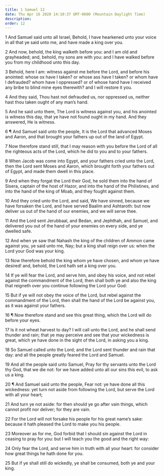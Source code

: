 ```yaml
---
title: 1 Samuel 12
date: Thu Apr 16 2020 14:10:37 GMT-0600 (Mountain Daylight Time)
description: 
order: 12
---
```


<p>
  1 And Samuel said unto all Israel, Behold, I have hearkened unto your voice in
  all that ye said unto me, and have made a king over you.
</p>
<p>
  2 And now, behold, the king walketh before you: and I am old and grayheaded;
  and, behold, my sons are with you: and I have walked before you from my
  childhood unto this day.
</p>
<p>
  3 Behold, here I am: witness against me before the Lord, and before his
  anointed: whose ox have I taken? or whose ass have I taken? or whom have I
  defrauded? whom have I oppressed? or of whose hand have I received any bribe
  to blind mine eyes therewith? and I will restore it you.
</p>
<p>
  4 And they said, Thou hast not defrauded us, nor oppressed us, neither hast
  thou taken ought of any man&#x2019;s hand.
</p>
<p>
  5 And he said unto them, The Lord is witness against you, and his anointed is
  witness this day, that ye have not found ought in my hand. And they answered,
  He is witness.
</p>
<p>
  6 &#xB6; And Samuel said unto the people, It is the Lord that advanced Moses
  and Aaron, and that brought your fathers up out of the land of Egypt.
</p>
<p>
  7 Now therefore stand still, that I may reason with you before the Lord of all
  the righteous acts of the Lord, which he did to you and to your fathers.
</p>
<p>
  8 When Jacob was come into Egypt, and your fathers cried unto the Lord, then
  the Lord sent Moses and Aaron, which brought forth your fathers out of Egypt,
  and made them dwell in this place.
</p>
<p>
  9 And when they forgat the Lord their God, he sold them into the hand of
  Sisera, captain of the host of Hazor, and into the hand of the Philistines,
  and into the hand of the king of Moab, and they fought against them.
</p>
<span></span>
<p>
  10 And they cried unto the Lord, and said, We have sinned, because we have
  forsaken the Lord, and have served Baalim and Ashtaroth: but now deliver us
  out of the hand of our enemies, and we will serve thee.
</p>
<p>
  11 And the Lord sent Jerubbaal, and Bedan, and Jephthah, and Samuel, and
  delivered you out of the hand of your enemies on every side, and ye dwelled
  safe.
</p>
<p>
  12 And when ye saw that Nahash the king of the children of Ammon came against
  you, ye said unto me, Nay; but a king shall reign over us: when the Lord your
  God was your king.
</p>
<p>
  13 Now therefore behold the king whom ye have chosen, and whom ye have
  desired! and, behold, the Lord hath set a king over you.
</p>
<p>
  14 If ye will fear the Lord, and serve him, and obey his voice, and not rebel
  against the commandment of the Lord, then shall both ye and also the king that
  reigneth over you continue following the Lord your God:
</p>
<p>
  15 But if ye will not obey the voice of the Lord, but rebel against the
  commandment of the Lord, then shall the hand of the Lord be against you, as it
  was against your fathers.
</p>
<p>
  16 &#xB6; Now therefore stand and see this great thing, which the Lord will do
  before your eyes.
</p>
<p>
  17 Is it not wheat harvest to day? I will call unto the Lord, and he shall
  send thunder and rain; that ye may perceive and see that your wickedness is
  great, which ye have done in the sight of the Lord, in asking you a king.
</p>
<p>
  18 So Samuel called unto the Lord; and the Lord sent thunder and rain that
  day: and all the people greatly feared the Lord and Samuel.
</p>
<p>
  19 And all the people said unto Samuel, Pray for thy servants unto the Lord
  thy God, that we die not: for we have added unto all our sins this evil, to
  ask us a king.
</p>
<p>
  20 &#xB6; And Samuel said unto the people, Fear not: ye have done all this
  wickedness: yet turn not aside from following the Lord, but serve the Lord
  with all your heart;
</p>
<p>
  21 And turn ye not aside: for then should ye go after vain things, which
  cannot profit nor deliver; for they are vain.
</p>
<p>
  22 For the Lord will not forsake his people for his great name&#x2019;s sake:
  because it hath pleased the Lord to make you his people.
</p>
<p>
  23 Moreover as for me, God forbid that I should sin against the Lord in
  ceasing to pray for you: but I will teach you the good and the right way:
</p>
<p>
  24 Only fear the Lord, and serve him in truth with all your heart: for
  consider how great things he hath done for you.
</p>
<p>
  25 But if ye shall still do wickedly, ye shall be consumed, both ye and your
  king.
</p>
